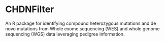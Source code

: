 # CHDNFilter
An R package for identifying compound heterozygous mutations and de novo mutations from Whole exome sequencing (WES) and whole genome sequencing (WGS) data leveraging pedigree information. 
